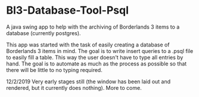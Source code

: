 # Bl3-Database-Tool-Psql
A java swing app to help with the archiving of Borderlands 3 items to a database (currently postgres).

This app was started with the task of easily creating a database of Borderlands 3 items in mind.
The goal is to write insert queries to a .psql file to easily fill a table. This way the user doesn't have to type
all entries by hand. The goal is to automate as much as the process as possible so that there will be little to
no typing required.

12/2/2019
Very early stages still (the window has been laid out and rendered, but it currently does nothing). More to come.
